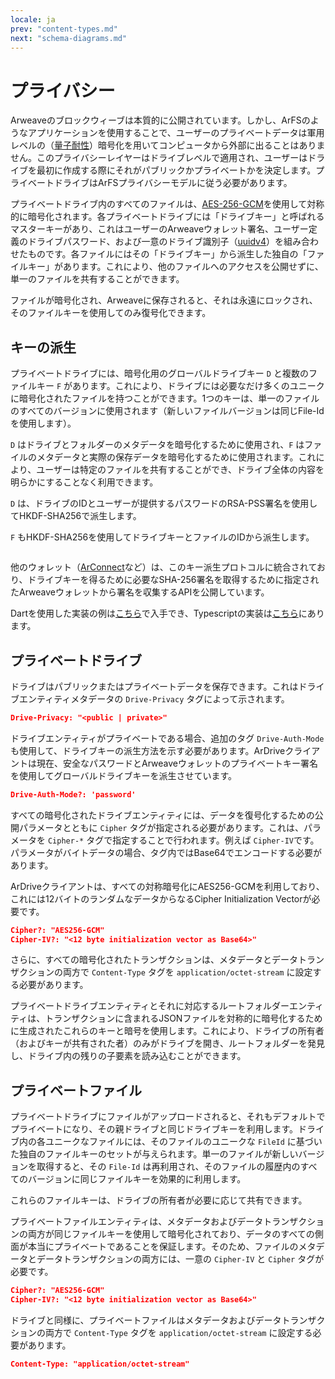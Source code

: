 ```yaml
---
locale: ja
prev: "content-types.md"
next: "schema-diagrams.md"
---
```


# プライバシー

Arweaveのブロックウィーブは本質的に公開されています。しかし、ArFSのようなアプリケーションを使用することで、ユーザーのプライベートデータは軍用レベルの（[量子耐性](https://blog.boot.dev/cryptography/is-aes-256-quantum-resistant/#:~:text=Symmetric%20encryption%2C%20or%20more%20specifically,key%20sizes%20are%20large%20enough)）暗号化を用いてコンピュータから外部に出ることはありません。このプライバシーレイヤーはドライブレベルで適用され、ユーザーはドライブを最初に作成する際にそれがパブリックかプライベートかを決定します。プライベートドライブはArFSプライバシーモデルに従う必要があります。

プライベートドライブ内のすべてのファイルは、[AES-256-GCM](https://iopscience.iop.org/article/10.1088/1742-6596/1019/1/012008/pdf)を使用して対称的に暗号化されます。各プライベートドライブには「ドライブキー」と呼ばれるマスターキーがあり、これはユーザーのArweaveウォレット署名、ユーザー定義のドライブパスワード、および一意のドライブ識別子（[uuidv4](https://en.wikipedia.org/wiki/Universally_unique_identifier)）を組み合わせたものです。各ファイルにはその「ドライブキー」から派生した独自の「ファイルキー」があります。これにより、他のファイルへのアクセスを公開せずに、単一のファイルを共有することができます。

ファイルが暗号化され、Arweaveに保存されると、それは永遠にロックされ、そのファイルキーを使用してのみ復号化できます。

## キーの派生

プライベートドライブには、暗号化用のグローバルドライブキー `D` と複数のファイルキー `F` があります。これにより、ドライブには必要なだけ多くのユニークに暗号化されたファイルを持つことができます。1つのキーは、単一のファイルのすべてのバージョンに使用されます（新しいファイルバージョンは同じFile-Idを使用します）。

`D` はドライブとフォルダーのメタデータを暗号化するために使用され、`F` はファイルのメタデータと実際の保存データを暗号化するために使用されます。これにより、ユーザーは特定のファイルを共有することができ、ドライブ全体の内容を明らかにすることなく利用できます。

`D` は、ドライブのIDとユーザーが提供するパスワードのRSA-PSS署名を使用してHKDF-SHA256で派生します。

`F` もHKDF-SHA256を使用してドライブキーとファイルのIDから派生します。

<img :src="$withBase('/encryption-diagram.png')" style="height: auto; display: block; margin-left: auto; margin-right: auto; width: 75%;">

他のウォレット（[ArConnect](https://www.arconnect.io/)など）は、このキー派生プロトコルに統合されており、ドライブキーを得るために必要なSHA-256署名を取得するために指定されたArweaveウォレットから署名を収集するAPIを公開しています。

Dartを使用した実装の例は[こちら](https://github.com/ardriveapp/ardrive-web/blob/187b3fb30808bda452123c2b18931c898df6a3fb/docs/private_drive_kdf_reference.dart)で入手でき、Typescriptの実装は[こちら](https://github.com/ardriveapp/ardrive-core-js/blob/f19da30efd30a4370be53c9b07834eae764f8535/src/utils/crypto.ts)にあります。

## プライベートドライブ

ドライブはパブリックまたはプライベートデータを保存できます。これはドライブエンティティメタデータの `Drive-Privacy` タグによって示されます。


```json
Drive-Privacy: "<public | private>"
```

ドライブエンティティがプライベートである場合、追加のタグ `Drive-Auth-Mode` も使用して、ドライブキーの派生方法を示す必要があります。ArDriveクライアントは現在、安全なパスワードとArweaveウォレットのプライベートキー署名を使用してグローバルドライブキーを派生させています。

```json
Drive-Auth-Mode?: 'password'
```

すべての暗号化されたドライブエンティティには、データを復号化するための公開パラメータとともに `Cipher` タグが指定される必要があります。これは、パラメータを `Cipher-*` タグで指定することで行われます。例えば `Cipher-IV`です。パラメータがバイトデータの場合、タグ内ではBase64でエンコードする必要があります。

ArDriveクライアントは、すべての対称暗号化にAES256-GCMを利用しており、これには12バイトのランダムなデータからなるCipher Initialization Vectorが必要です。

```json
Cipher?: "AES256-GCM"
Cipher-IV?: "<12 byte initialization vector as Base64>"
```

さらに、すべての暗号化されたトランザクションは、メタデータとデータトランザクションの両方で `Content-Type` タグを `application/octet-stream` に設定する必要があります。

プライベートドライブエンティティとそれに対応するルートフォルダーエンティティは、トランザクションに含まれるJSONファイルを対称的に暗号化するために生成されたこれらのキーと暗号を使用します。これにより、ドライブの所有者（およびキーが共有された者）のみがドライブを開き、ルートフォルダーを発見し、ドライブ内の残りの子要素を読み込むことができます。

## プライベートファイル

プライベートドライブにファイルがアップロードされると、それもデフォルトでプライベートになり、その親ドライブと同じドライブキーを利用します。ドライブ内の各ユニークなファイルには、そのファイルのユニークな `FileId` に基づいた独自のファイルキーのセットが与えられます。単一のファイルが新しいバージョンを取得すると、その `File-Id` は再利用され、そのファイルの履歴内のすべてのバージョンに同じファイルキーを効果的に利用します。

これらのファイルキーは、ドライブの所有者が必要に応じて共有できます。

プライベートファイルエンティティは、メタデータおよびデータトランザクションの両方が同じファイルキーを使用して暗号化されており、データのすべての側面が本当にプライベートであることを保証します。そのため、ファイルのメタデータとデータトランザクションの両方には、一意の `Cipher-IV` と `Cipher` タグが必要です。

```json
Cipher?: "AES256-GCM"
Cipher-IV?: "<12 byte initialization vector as Base64>"
```

ドライブと同様に、プライベートファイルはメタデータおよびデータトランザクションの両方で `Content-Type` タグを `application/octet-stream` に設定する必要があります。

```json
Content-Type: "application/octet-stream"
```